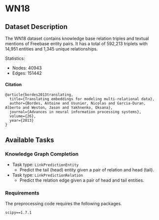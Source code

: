 # WN18

## Dataset Description

The WN18 dataset contains knowledge base relation triples and textual mentions of Freebase entity pairs. It has a total of 592,213 triplets with 14,951 entities and 1,345 unique relationships.

Statistics:
- Nodes: 40943
- Edges: 151442

#### Citation

```
@article{bordes2013translating,
  title={Translating embeddings for modeling multi-relational data},
  author={Bordes, Antoine and Usunier, Nicolas and Garcia-Duran, Alberto and Weston, Jason and Yakhnenko, Oksana},
  journal={Advances in neural information processing systems},
  volume={26},
  year={2013}
}
```

## Available Tasks
### Knowledge Graph Completion
+ Task type: `LinkPredictionEntity`
    - Predict the tail (head) entity given a pair of relation and head (tail).
+ Task type: `LinkPredictionRelation`
    - Predict the relation edge given a pair of head and tail entities.


### Requirements

The preprocessing code requires the following packages.

```
scipy==1.7.1
```

